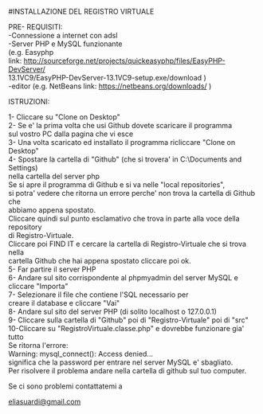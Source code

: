 #INSTALLAZIONE DEL REGISTRO VIRTUALE

PRE- 
REQUISITI:
<br/>-Connessione a internet con adsl
<br/>-Server PHP e MySQL funzionante 
<br/>(e.g. Easyphp 
<br/> link: http://sourceforge.net/projects/quickeasyphp/files/EasyPHP-DevServer/
<br/> 13.1VC9/EasyPHP-DevServer-13.1VC9-setup.exe/download )
<br/>-editor (e.g. NetBeans link: https://netbeans.org/downloads/ )

ISTRUZIONI:

1- Cliccare su "Clone on Desktop"
<br/>2- Se e' la prima volta che usi Github dovete scaricare il programma 
<br/>   sul vostro PC dalla pagina che vi esce
<br/>3- Una volta scaricato ed installato il programma ricliccare "Clone on Desktop"
<br/>4- Spostare la cartella di "Github" (che si trovera' in C:\Documents and Settings\)
<br/>   nella cartella del server php
<br/>   Se si apre il programma di Github e si va nelle "local repositories",
<br/>   si potra' vedere che ritorna un errore perche' non trova la cartella di Github che
<br/>   abbiamo appena spostato.
<br/>   Cliccare quindi sul punto esclamativo che trova in parte alla voce della repository
<br/>   di Registro-Virtuale.
<br/>   Cliccare poi FIND IT e cercare la cartella di Registro-Virtuale che si trova nella 
<br/>   cartella Github che hai appena spostato cliccare poi ok.
<br/>5- Far partire il server PHP
<br/>6- Andare sul sito corrispondente al phpmyadmin del server MySQL e cliccare "Importa"
<br/>7- Selezionare il file che contiene l'SQL necessario per 
<br/>   creare il database e cliccare "Vai"
<br/>8- Andare sul sito del server PHP (di solito localhost o 127.0.0.1)
<br/>9- Cliccare sulla cartella di "Github" poi di "Registro-Virtuale" poi di "src" 
<br/>10-Cliccare su "RegistroVirtuale.classe.php" e dovrebbe funzionare gia' tutto
<br/>   Se ritorna l'errore:
<br/>   Warning: mysql_connect(): Access denied...
<br/>   significa che la password per entrare nel server MySQL e' sbagliato.
<br/>   Per risolvere il problema andare nella cartella di github sul tuo computer.

Se ci sono problemi contattatemi a 

eliasuardi@gmail.com
